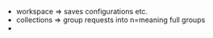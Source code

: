 - workspace => saves configurations etc.
- collections => group requests into n=meaning full groups
- 